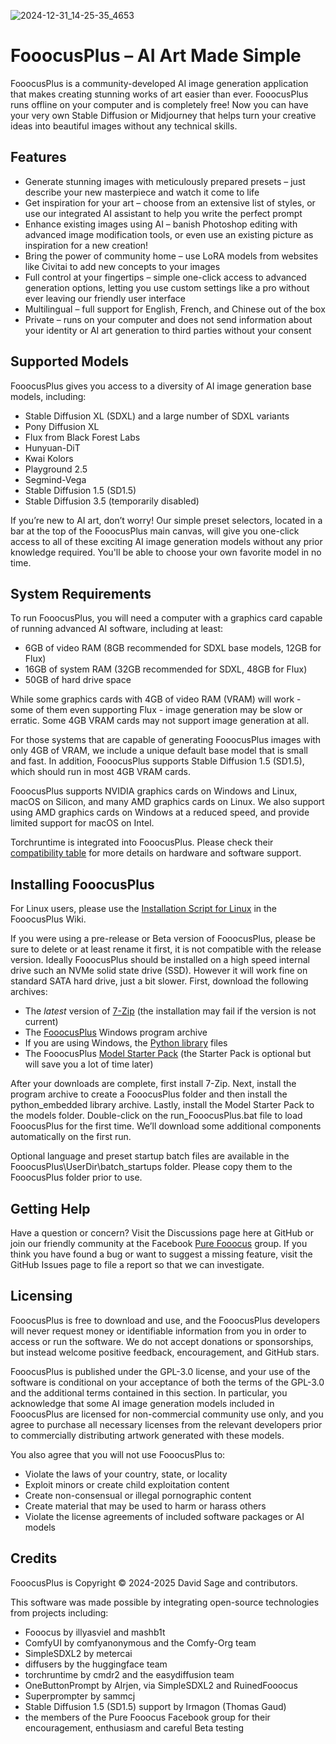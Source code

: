 
![2024-12-31_14-25-35_4653](https://github.com/user-attachments/assets/f0e08244-aa79-4d65-a2f7-4f7ffefe6ac9)

# FooocusPlus – AI Art Made Simple

FooocusPlus is a community-developed AI image generation application that makes creating stunning works of art easier than ever. FooocusPlus runs offline on your computer and is completely free! Now you can have your very own Stable Diffusion or Midjourney that helps turn your creative ideas into beautiful images without any technical skills.

## Features

- Generate stunning images with meticulously prepared presets – just describe your new masterpiece and watch it come to life
- Get inspiration for your art – choose from an extensive list of styles, or use our integrated AI assistant to help you write the perfect prompt
- Enhance existing images using AI – banish Photoshop editing with advanced image modification tools, or even use an existing picture as inspiration for a new creation!
- Bring the power of community home – use LoRA models from websites like Civitai to add new concepts to your images
- Full control at your fingertips – simple one-click access to advanced generation options, letting you use custom settings like a pro without ever leaving our friendly user interface
- Multilingual – full support for English, French, and Chinese out of the box
- Private – runs on your computer and does not send information about your identity or AI art generation to third parties without your consent

## Supported Models

FooocusPlus gives you access to a diversity of AI image generation base models, including:

- Stable Diffusion XL (SDXL) and a large number of SDXL variants
- Pony Diffusion XL
- Flux from Black Forest Labs
- Hunyuan-DiT
- Kwai Kolors
- Playground 2.5
- Segmind-Vega
- Stable Diffusion 1.5 (SD1.5)
- Stable Diffusion 3.5 (temporarily disabled)

If you’re new to AI art, don’t worry! Our simple preset selectors, located in a bar at the top of the FooocusPlus main canvas, will give you one-click access to all of these exciting AI image generation models without any prior knowledge required. You'll be able to choose your own favorite model in no time.

## System Requirements

To run FooocusPlus, you will need a computer with a graphics card capable of running advanced AI software, including at least:

- 6GB of video RAM (8GB recommended for SDXL base models, 12GB for Flux)
- 16GB of system RAM (32GB recommended for SDXL, 48GB for Flux)
- 50GB of hard drive space

While some graphics cards with 4GB of video RAM (VRAM) will work - some of them even supporting Flux - image generation may be slow or erratic. Some 4GB VRAM cards may not support image generation at all.

For those systems that are capable of generating FooocusPlus images with only 4GB of VRAM, we include a unique default base model that is small and fast. In addition, FooocusPlus supports Stable Diffusion 1.5 (SD1.5), which should run in most 4GB VRAM cards.

FooocusPlus supports NVIDIA graphics cards on Windows and Linux, macOS on Silicon, and many AMD graphics cards on Linux. We also support using AMD graphics cards on Windows at a reduced speed, and provide limited support for macOS on Intel.

Torchruntime is integrated into FooocusPlus. Please check their [compatibility table](https://github.com/easydiffusion/torchruntime/blob/main/README.md#compatibility-table) for more details on hardware and software support.

## Installing FooocusPlus

For Linux users, please use the [Installation Script for Linux](https://github.com/DavidDragonsage/FooocusPlus/wiki/Installation-Script-for-Linux) in the FooocusPlus Wiki.

If you were using a pre-release or Beta version of FooocusPlus, please be sure to delete or at least rename it first, it is not compatible with the release version. Ideally FooocusPlus should be installed on a high speed internal drive such an NVMe solid state drive (SSD). However it will work fine on standard SATA hard drive, just a bit slower. First, download the following archives:

- The _latest_ version of [7-Zip](https://7-zip.org/) (the installation may fail if the version is not current)
- The [FooocusPlus](https://huggingface.co/DavidDragonsage/FooocusPlus/resolve/main/FooocusPlus.7z) Windows program archive
- If you are using Windows, the [Python library](https://huggingface.co/DavidDragonsage/FooocusPlus/resolve/main/python_embedded.7z) files
- The FooocusPlus [Model Starter Pack](https://huggingface.co/DavidDragonsage/FooocusPlus/resolve/main/StarterPack.7z) (the Starter Pack is optional but will save you a lot of time later)

After your downloads are complete, first install 7-Zip. Next, install the program archive to create a FooocusPlus folder and then install the python_embedded library archive. Lastly, install the Model Starter Pack to the models folder. Double-click on the run_FooocusPlus.bat file to load FooocusPlus for the first time. We’ll download some additional components automatically on the first run.

Optional language and preset startup batch files are available in the FooocusPlus\UserDir\batch_startups folder. Please copy them to the FooocusPlus folder prior to use.

## Getting Help

Have a question or concern? Visit the Discussions page here at GitHub or join our friendly community at the Facebook [Pure Fooocus](https://www.facebook.com/groups/fooocus) group. If you think you have found a bug or want to suggest a missing feature, visit the GitHub Issues page to file a report so that we can investigate.

## Licensing

FooocusPlus is free to download and use, and the FooocusPlus developers will never request money or identifiable information from you in order to access or run the software. We do not accept donations or sponsorships, but instead welcome positive feedback, encouragement, and GitHub stars.

FooocusPlus is published under the GPL-3.0 license, and your use of the software is conditional on your acceptance of both the terms of the GPL-3.0 and the additional terms contained in this section. In particular, you acknowledge that some AI image generation models included in FooocusPlus are licensed for non-commercial community use only, and you agree to purchase all necessary licenses from the relevant developers prior to commercially distributing artwork generated with these models.

You also agree that you will not use FooocusPlus to:

- Violate the laws of your country, state, or locality
- Exploit minors or create child exploitation content
- Create non-consensual or illegal pornographic content
- Create material that may be used to harm or harass others
- Violate the license agreements of included software packages or AI models

## Credits

FooocusPlus is Copyright &copy; 2024-2025 David Sage and contributors.

This software was made possible by integrating open-source technologies from projects including:

- Fooocus by illyasviel and mashb1t
- ComfyUI by comfyanonymous and the Comfy-Org team
- SimpleSDXL2 by metercai
- diffusers by the huggingface team
- torchruntime by cmdr2 and the easydiffusion team
- OneButtonPrompt by AIrjen, via SimpleSDXL2 and RuinedFooocus
- Superprompter by sammcj
- Stable Diffusion 1.5 (SD1.5) support by Irmagon (Thomas Gaud)
- the members of the Pure Fooocus Facebook group for their encouragement, enthusiasm and careful Beta testing

